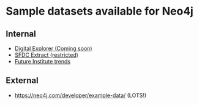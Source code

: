 # Sample datasets available for Neo4j


## Internal

- [Digital Explorer (Coming soon)]()
- [SFDC Extract (restricted)](https://github.dxc.com/dstevens26/SFDCGraph)
- [Future Institute trends](https://github.dxc.com/dstevens26/AmyWebbTrends)

## External

- https://neo4j.com/developer/example-data/ (LOTS!)